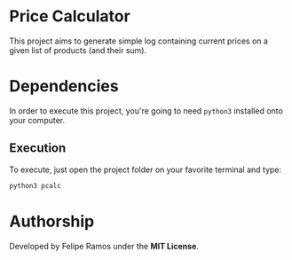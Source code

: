 # Price Calculator

This project aims to generate simple log containing current prices on a given list
of products (and their sum).

# Dependencies
In order to execute this project, you're going to need `python3` installed onto
your computer.

## Execution
To execute, just open the project folder on your favorite terminal and type:
```bash
python3 pcalc
```

# Authorship
Developed by Felipe Ramos under the **MIT License**.
